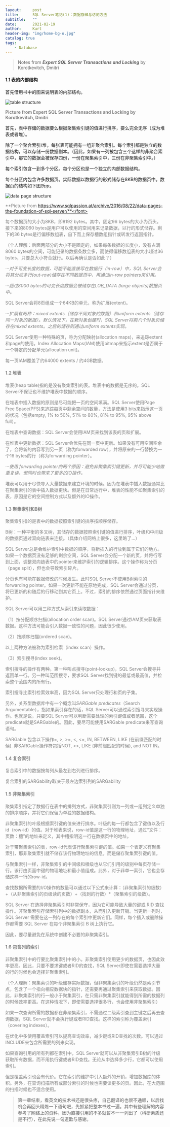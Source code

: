 ```yaml
---
layout:     post
title:      SQL Server笔记(1)：数据存储与访问方法
subtitle:   ""
date:       2021-02-19
author:     Kurt
header-img: "img/home-bg-o.jpg"
catalog: true
tags:
    - Database
---
```


> Notes from ***Expert SQL Server Transactions and Locking*** by Korotkevitch, Dmitri

#### 1.1 表的内部结构

首先借用书中的图来说明表的内部结构。

![table structure](/img/post/2021-02-19-internal-structure-of-a-table.jpg)

<font color=gray>**Picture from Expert SQL Server Transactions and Locking by Korotkevitch, Dmitri**</font>

首先，表中存储的数据要么根据聚集索引键的值进行排序，要么完全无序（成为堆表或者堆）。

除了一个聚合索引/堆，每张表可能拥有一组非聚合索引。每个索引都是独立的数据结构，可以存储一份数据副本。（因此，如果有一列被包含三个这样的非聚合索引中，那它的数据会被保存四份，一份在聚集索引中，三份在非聚集索引中。）

每个索引包含一到多个分区。每个分区也是一个独立的内部数据结构。

每个分区内包含许多数据页。实际数据以数据行的形式储存在8KB的数据页中。数据页的结构如下图所示。

![data page structure](/img/post/2021-02-19-Data-Page-Structure.png)

<font color=gray>**Picture from https://www.sqlpassion.at/archive/2016/08/22/data-pages-the-foundation-of-sql-server/**</font>

每个数据页的大小为8KB，即8192 bytes。其中，固定96 bytes的大小为页头。接下来的8060 bytes是用户可以使用的空间用来记录数据，以行的形式储存。剩下的36 bytes是行偏移数组表，自下而上保存槽数组指针或转发行返回指针。

（个人理解：后面两部分的大小不是固定的，如果每条数据的长度小，没有占满8060 bytes的空间，可能记录的数据条数会多，而使得偏移数组表的大小超过36 bytes，只要总大小符合就行。以后再确认是否如此？）

*···对于可变长度的数据，可能不能直接写在数据行（in-row）中，SQL Server会将其分成多行(out-row)储存在不同数据页中，再通过in-row pointers来引用。*

*···超过8000 bytes的可变长度数据会被储存在LOB_DATA (large objects)数据页中。*

SQL Server会将8页组成一个64KB的单元，称为扩展(extent)。

*···扩展有两种：mixed extents（储存不同对象的数据）和uniform extents（储存同一对象的数据）。默认情况下，在新对象创建时，SQL Server将前八个对象页储存在mixed extents。之后的储存则通过uniform extents实现。*

SQL Server使用一种特殊的页，称为分配映射(allocation maps)，来追踪extent和page的使用。Index Allocation Maps(IAM)使用bitmap来指示extent是否属于一个特定的分配单元(allocation unit)。

每一页IAM覆盖了约64000 extents / 约4GB数据。



#### 1.2 堆表

堆表(heap table)指的是没有聚集索引的表。堆表中的数据是无序的。SQL Server不保证也不维护堆表中数据的顺序。

在堆表中插入数据的原则是尽可能把一页的空间填满。SQL Server使用Page Free Space(PFS)来追踪每页中剩余空间的数量，方法是使用3 bits来指示这一页的状况（包括empty, 1% to 50%, 51% to 80%, 81% to 95%, 95% above full）。

在堆表中查询数据：SQL Server会使用IAM页来找到该表的页和扩展。

在堆表中更新数据：SQL Server会优先在同一页中更新。如果没有可用空间空余了，会将新的内容写到另一页（称为forwarded row），并将原来的一行替换为一个16 bytes的行（称为forwarding pointer）。

*···使用 forwarding pointer的两个原因：避免非聚集索引键更新，并尽可能少地做重复读。但同时也带来了更多的IO操作。*

堆表可以用于尽快导入大量数据来建立环境的时候。因为在堆表中插入数据通常比在聚集索引的表中插入数据更快。但是在日常运行中，堆表的性能不如聚集索引的表，原因是它的空间控制方式以及额外的IO操作。



#### 1.3 聚集索引和B树

聚集索引指的是表中的数据按照索引键的排序按顺序储存。

B树：一种平衡的多叉树，其储存的数据按照索引键的值进行排序，叶级和中间级的数据页通过双向链表来连接。（具体介绍网络上很多，这里略了...）

SQL Server总是会维护索引中数据的顺序，将新插入的行放到属于它们的地方。如果一个数据页没有足够的剩余空间，SQL Server会分配一个新的页，并将行写到上面，调整双向链表中的pointer来维护索引的逻辑排序。这个操作称为分页（page split），但也会导致索引碎片。

分页也有可能在数据修改的时候发生。此时SQL Server不使用B树索引的forwarding pointer。如果一次更新不能在原地完成，SQL Server会通过分页，将已更新的和随后的行移动到其它页上。不过，索引的排序依然通过页面指针来维护。

SQL Server可以用三种方式从索引来读取数据：

（1）按分配顺序扫描(allocation order scan)。SQL Server通过IAM页来获取表数据。这种方法可能会引入数据一致性的问题，因此很少使用。

（2）按顺序扫描(ordered scan)。

以上两种方法被称为索引检索（index scan）操作。

（3）索引搜寻(index seek)。

索引搜寻的操作有两种。第一种叫点搜寻(point-lookup)，SQL Server会搜寻并返回单一行。另一种叫范围搜寻，要求SQL Server找到键的最低或最高值，并检索整个范围内的所有行。

索引搜寻比索引检索效率高，因为SQL Server只处理行和页的子集。

另外，关系型数据库中有一个概念叫*SARGable predicates*（Search Argumentable），指如果索引存在的话，SQL Server可以通过索引搜寻来实现操作。也就是说，只要SQL Server可以判断需要处理的索引键值或者范围，这个predicate就是SARGable的。因此，要尽可能使用SARGable predicate来写查询语句。

SARGable 包含以下操作=, >, >=, <, <=, IN, BETWEEN, LIKE (在前缀匹配的时候). 非SARGable操作符包括NOT, <>, LIKE (非前缀匹配的时候), and NOT IN。



#### 1.4 复合索引

复合索引中的数据按每列从最左到右列进行排序。

复合索引的SARGability取决于最左边索引列的SARGability



#### 1.5 非聚集索引

聚集索引指定了数据行在表中的排列方式，非聚集索引则为一列或一组列定义单独的排序顺序，并将它们保留为单独的数据结构。

非聚集索引的叶级根据索引键的值来进行排序。叶级的每一行都包含了键值以及行id（row-id）的值。对于堆表来说，row-id值是这一行的物理地址，通过“文件：页数：槽”的地址来定义，其中槽指明这一行在数据页中的地址。

对于带聚集索引的表，row-id代表该行聚集索引键的值。如果一个表定义有聚集索引，那非聚集索引就不储存该行物理地址的信息，而是储存聚集索引键的值。

与聚集索引一样，非聚集索引的中间级和根级也从它们引用的级别中每页存储一行。该行由页面中键的物理地址和最小值组成。此外，对于非单一索引，它也会存储这样一行的row-id。

查找数据所需要的I/O操作的数量可以通过以下公式来计算：（非聚集索引的级数）+（从非聚集索引的页级读的页数）+（找到的行数）*（聚集索引的级数）。

SQL Server 在选择非聚集索引时非常保守，因为它可能导致大量的键或 RID 查找操作。非聚集索引存储索引列中的数据副本，从而引入更新开销。当更新一列时，SQL Server 需要在这一列存在的每个索引中更新它们。同样，每个插入或删除操作都需要 SQL Server 在每个非聚集索引 B 树上执行它。

因此，要尽量避免在系统中创建不必要的非聚集索引。



#### 1.6 包含列的索引

非聚集索引中的行要比聚集索引中的小。非聚集索引使用更少的数据页，也因此效率更高。因此，只要不要求键或者RID的查找，SQL Server即使在需要选择大量的行的时候也会选择非聚集索引。

（个人理解：聚集索引的叶级储存实际数据，但非聚集索引的叶级仍然是索引节点，包含了一个指向相应数据块的指针，还需要再通过聚集索引来获取数据。因此，非聚集索引的行一般小于聚集索引，在只需非聚集索引就能得到所需的数据列的时候效率更高。在这种情况下，即使需要选择很多行，也会使用非聚集索引）

如果一次查询所需的数据都在非聚集索引，不需通过二级索引查到主键之后再去查询数据，SQL Server就不会执行键或者RID查找。这样的索引称为覆盖索引（covering indexes）。

在优化中多使用覆盖索引可以提高查询效率，减少键或RID查找的次数。可以通过INCLUDE来包含所需要的列来实现。

如果查询引用的所有列都在索引中，SQL Server就可以从非聚集索引B树的叶级获取所有数据，而不用执行键或者RID查找。无论从中选择多少行，它都可以使用索引。

但是覆盖索引也会有代价。它在索引的维护中引入额外的开销，增加数据库的体积。另外，在查询扫描所有或部分索引的时候也需要读更多的页。因此，在大范围的扫描时候也不适合使用。



> 第一章结束，看英文的技术书还是很头疼，自己翻译的也很不通顺，以后找机会再回头精炼一下语句吧，先抓紧把整本书过一遍。其中有些理解的内容参考了网络上的资料，因为直接引用的不多就暂不一一列出了（科研素质还是不行），在此先说一句道歉与感谢。
